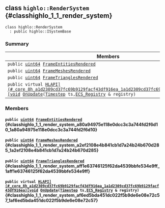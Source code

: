 ## class `highlo::RenderSystem` {#classhighlo_1_1_render_system}

```
class highlo::RenderSystem
  : public highlo::ISystemBase
```

### Summary

 Members                        | Descriptions                                
--------------------------------|---------------------------------------------
`public `[`uint64`](#_base_types_8h_a29940ae63ec06c9998bba873e25407ad_1a29940ae63ec06c9998bba873e25407ad)` `[`FrameEntitiesRendered`](#classhighlo_1_1_render_system_a80a94975e118e0dcc3c3a744fd2f6d10_1a80a94975e118e0dcc3c3a744fd2f6d10) | 
`public `[`uint64`](#_base_types_8h_a29940ae63ec06c9998bba873e25407ad_1a29940ae63ec06c9998bba873e25407ad)` `[`FrameMeshesRendered`](#classhighlo_1_1_render_system_a2ef2108e4b841cb1d7a24b24b670d285_1a2ef2108e4b841cb1d7a24b24b670d285) | 
`public `[`uint64`](#_base_types_8h_a29940ae63ec06c9998bba873e25407ad_1a29940ae63ec06c9998bba873e25407ad)` `[`FrameTrianglesRendered`](#classhighlo_1_1_render_system_aff1e63746125f62da4539bbfe534e9ff_1aff1e63746125f62da4539bbfe534e9ff) | 
`public virtual `[`HLAPI](#_core_8h_a1d2309cd37fc69b9129facf43df916ea_1a1d2309cd37fc69b9129facf43df916ea)[void`](#imgui__impl__opengl3__loader_8h_ac668e7cffd9e2e9cfee428b9b2f34fa7_1ac668e7cffd9e2e9cfee428b9b2f34fa7)` `[`OnUpdate`](#classhighlo_1_1_render_system_af6ed5bda451dc022f5b9de6e08e72c57_1af6ed5bda451dc022f5b9de6e08e72c57)`(`[`Timestep`](docs-api/api-highlo.md#namespacehighlo_ac84bb12650f6f41e650f8b0e43d2b24b_1ac84bb12650f6f41e650f8b0e43d2b24b)` ts,`[`ECS_Registry`](docs-api/api-highlo--ECS_Registry.md#classhighlo_1_1_e_c_s___registry)` & registry)` | 

### Members

#### `public `[`uint64`](#_base_types_8h_a29940ae63ec06c9998bba873e25407ad_1a29940ae63ec06c9998bba873e25407ad)` `[`FrameEntitiesRendered`](#classhighlo_1_1_render_system_a80a94975e118e0dcc3c3a744fd2f6d10_1a80a94975e118e0dcc3c3a744fd2f6d10) {#classhighlo_1_1_render_system_a80a94975e118e0dcc3c3a744fd2f6d10_1a80a94975e118e0dcc3c3a744fd2f6d10}

#### `public `[`uint64`](#_base_types_8h_a29940ae63ec06c9998bba873e25407ad_1a29940ae63ec06c9998bba873e25407ad)` `[`FrameMeshesRendered`](#classhighlo_1_1_render_system_a2ef2108e4b841cb1d7a24b24b670d285_1a2ef2108e4b841cb1d7a24b24b670d285) {#classhighlo_1_1_render_system_a2ef2108e4b841cb1d7a24b24b670d285_1a2ef2108e4b841cb1d7a24b24b670d285}

#### `public `[`uint64`](#_base_types_8h_a29940ae63ec06c9998bba873e25407ad_1a29940ae63ec06c9998bba873e25407ad)` `[`FrameTrianglesRendered`](#classhighlo_1_1_render_system_aff1e63746125f62da4539bbfe534e9ff_1aff1e63746125f62da4539bbfe534e9ff) {#classhighlo_1_1_render_system_aff1e63746125f62da4539bbfe534e9ff_1aff1e63746125f62da4539bbfe534e9ff}

#### `public virtual `[`HLAPI](#_core_8h_a1d2309cd37fc69b9129facf43df916ea_1a1d2309cd37fc69b9129facf43df916ea)[void`](#imgui__impl__opengl3__loader_8h_ac668e7cffd9e2e9cfee428b9b2f34fa7_1ac668e7cffd9e2e9cfee428b9b2f34fa7)` `[`OnUpdate`](#classhighlo_1_1_render_system_af6ed5bda451dc022f5b9de6e08e72c57_1af6ed5bda451dc022f5b9de6e08e72c57)`(`[`Timestep`](docs-api/api-highlo.md#namespacehighlo_ac84bb12650f6f41e650f8b0e43d2b24b_1ac84bb12650f6f41e650f8b0e43d2b24b)` ts,`[`ECS_Registry`](docs-api/api-highlo--ECS_Registry.md#classhighlo_1_1_e_c_s___registry)` & registry)` {#classhighlo_1_1_render_system_af6ed5bda451dc022f5b9de6e08e72c57_1af6ed5bda451dc022f5b9de6e08e72c57}

